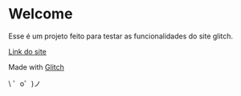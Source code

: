 Welcome
==========

Esse é um projeto feito para testar as funcionalidades do site glitch.

[Link do site](https://projetinho-maneiro.glitch.me/)

Made with [Glitch](https://glitch.com/)

\ ゜o゜)ノ

